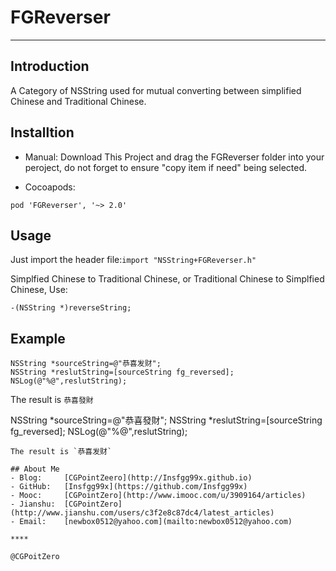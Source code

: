 # FGReverser
****

## Introduction
A Category of NSString used for mutual converting between simplified Chinese and Traditional Chinese.

## Installtion
- Manual:
Download This Project and drag the FGReverser folder into your peroject, do not forget to ensure "copy item if need" being selected.

- Cocoapods:
```
pod 'FGReverser', '~> 2.0'
```

## Usage
Just import the header file:`import "NSString+FGReverser.h"`

Simplfied Chinese to Traditional Chinese, or Traditional Chinese to Simplfied Chinese, Use:
```
-(NSString *)reverseString;
```
## Example
```
NSString *sourceString=@"恭喜发财";
NSString *reslutString=[sourceString fg_reversed];
NSLog(@"%@",reslutString);
```
The result is `恭喜發財`

NSString *sourceString=@"恭喜發財";
NSString *reslutString=[sourceString fg_reversed];
NSLog(@"%@",reslutString);
```
The result is `恭喜发财`

## About Me
- Blog:     [CGPointZeero](http://Insfgg99x.github.io)
- GitHub:   [Insfgg99x](https://github.com/Insfgg99x)
- Mooc:     [CGPointZero](http://www.imooc.com/u/3909164/articles)
- Jianshu:  [CGPointZero](http://www.jianshu.com/users/c3f2e8c87dc4/latest_articles)
- Email:    [newbox0512@yahoo.com](mailto:newbox0512@yahoo.com)

****

@CGPoitZero
